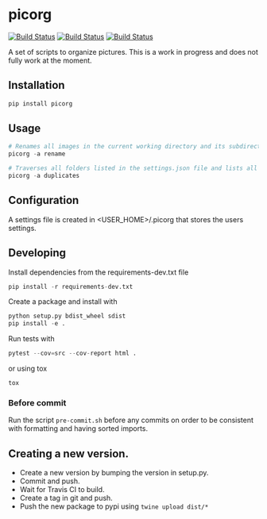 # picorg
[![Build Status](https://img.shields.io/pypi/v/picorg.svg?style=flat)](https://img.shields.io/pypi/v/picorg.svg?style=flat)
[![Build Status](https://travis-ci.com/frangiz/picorg.svg?branch=master)](https://travis-ci.com/frangiz/picorg)
[![Build Status](https://img.shields.io/github/license/frangiz/picorg.svg)](https://img.shields.io/github/license/frangiz/picorg.svg)

A set of scripts to organize pictures. This is a work in progress and does not fully work at the moment.

## Installation
```python
pip install picorg
```

## Usage
```python
# Renames all images in the current working directory and its subdirectories. It tries to use the timestamp of when the image was taken from the EXIF data. If the script cannot find a suitable name for a file, it will be moved to a **NOK** folder and the filename will be printed to the console.
picorg -a rename

# Traverses all folders listed in the settings.json file and lists all duplicated filenames and where to find them. Useful when using more than one root folder for your pictures.
picorg -a duplicates
```

## Configuration
A settings file is created in <USER_HOME>/.picorg that stores the users settings.

## Developing
Install dependencies from the requirements-dev.txt file
```python
pip install -r requirements-dev.txt
```

Create a package and install with
```python
python setup.py bdist_wheel sdist
pip install -e .
```

Run tests with
```python
pytest --cov=src --cov-report html .
```
or using tox
```
tox
```

### Before commit
Run the script `pre-commit.sh` before any commits on order to be consistent with formatting and having sorted imports.

## Creating a new version.
* Create a new version by bumping the version in setup.py.
* Commit and push.
* Wait for Travis CI to build.
* Create a tag in git and push.
* Push the new package to pypi using ```twine upload dist/*```